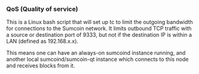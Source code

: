 ### QoS (Quality of service) ###

This is a Linux bash script that will set up tc to limit the outgoing bandwidth for connections to the Sumcoin network. It limits outbound TCP traffic with a source or destination port of 9333, but not if the destination IP is within a LAN (defined as 192.168.x.x).

This means one can have an always-on sumcoind instance running, and another local sumcoind/sumcoin-qt instance which connects to this node and receives blocks from it.
